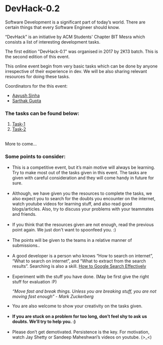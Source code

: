 # DevHack-0.2

Software Development is a significant part of today’s world. There are certain things that every Software Engineer should know.

“DevHack” is an initiative by ACM Students' Chapter BIT Mesra which consists a list of interesting development tasks.

The first edition "DevHack-0.1" was organised in 2017 by 2K13 batch. This is the second edition of this event. 

This online event begin from very basic tasks which can be done by anyone irrespective of their experience in dev. We will be also sharing relevant resources for doing these tasks.

Coordinators for the this event:<ul>
<li> <a href="https://www.facebook.com/aayushsinha44">Aayush Sinha</a> </li>
<li> <a href="https://www.facebook.com/sarthakgupta072">Sarthak Gupta</a> </li>
</ul>

<h3>The tasks can be found below:</h3>
<ol>
<li><a href="https://github.com/acmbitmesra/DevHack-0.2/tree/master/task-1#task-1-local-website-hosting">Task-1</a></li>
<li><a href="https://github.com/acmbitmesra/DevHack-0.2/tree/master/task-2">Task-2</a></li>
</ol>
<br />More to come...

<h3><b>Some points to consider:</b></h3>
<ul>
<li>This is a competitive event, but it’s main motive will always be learning. Try to make most out of the tasks given in this event. The tasks are given with careful consideration and they will come handy in future for sure.</li><br />


<li>Although, we have given you the resources to complete the tasks, we also expect you to search for the doubts you encounter on the internet, watch youtube videos for learning stuff, and also read good blogs/articles. Also, try to discuss your problems with your teammates and friends.</li><br />

<li>If you think that the resources given are not enough, read the previous point again. We just don't want to spoonfeed you. :) </li><br />


<li>The points will be given to the teams in a relative manner of submissions..</li><br />


<li>A good developer is a person who knows “How to search on internet”, “What to search on internet”, and “What to extract from the search results”. Searching is also a skill.
<a href="https://blog.hubspot.com/marketing/google-advanced-search-tips">How to Google Search Effectively</a></li><br />


<li>Experiment with the stuff you have done. (May be first give the right stuff for evaluation :P)</li>

<i>“Move fast and break things. Unless you are breaking stuff, you are not moving fast enough” -  Mark Zuckerberg</i>

<li>You are also welcome to show your creativity on the tasks given.</li><br />


<li><b>If you are stuck on a problem for too long, don’t feel shy to ask us doubts. We’ll try to help you. :)</b></li><br />


<li>Please don’t get demotivated. Persistence is the key. For motivation, watch Jay Shetty or Sandeep Maheshwari’s videos on youtube. (>_<)</li><br />


</ul>
